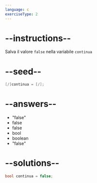 ```yaml
---
language: c
exerciseType: 2
---
```


# --instructions--

Salva il valore `false` nella variabile `continua`

# --seed--

```c
[/]continua = [/];
```

# --answers--

- "false"
- false
- false
- bool 
- boolean 
- "false"

# --solutions--

```c
bool continua = false;
```
